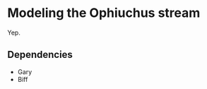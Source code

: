 Modeling the Ophiuchus stream
=============================

Yep.

Dependencies
------------

* Gary
* Biff
